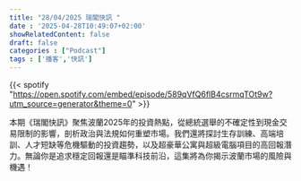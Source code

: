 ```yaml
---
title: "28/04/2025 瑞閣快訊 "
date : '2025-04-28T10:49:07+02:00'
showRelatedContent: false
draft: false
categories : ["Podcast"]
tags : ['播客','快訊']
---
```

{{< spotify "https://open.spotify.com/embed/episode/589qVfQ6flB4csrmqTOt9w?utm_source=generator&theme=0" >}}


本期《瑞閣快訊》聚焦波蘭2025年的投資熱點，從總統選舉的不確定性到現金交易限制的影響，剖析政治與法規如何重塑市場。我們還將探討生存訓練、高端培訓、人才短缺等危機驅動的投資趨勢，以及超豪華公寓與超級電腦項目的高回報潛力。無論你是追求穩定回報還是瞄準科技前沿，這集將為你揭示波蘭市場的風險與機遇！
